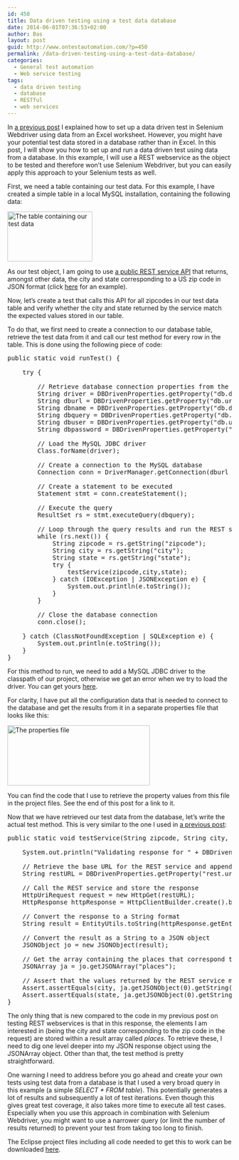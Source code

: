 ```yaml
---
id: 450
title: Data driven testing using a test data database
date: 2014-06-01T07:36:53+02:00
author: Bas
layout: post
guid: http://www.ontestautomation.com/?p=450
permalink: /data-driven-testing-using-a-test-data-database/
categories:
  - General test automation
  - Web service testing
tags:
  - data driven testing
  - database
  - RESTful
  - web services
---
```

In [a previous post](http://www.ontestautomation.com/data-driven-testing-in-selenium-webdriver-using-excel/ "Data driven testing in Selenium Webdriver using Excel") I explained how to set up a data driven test in Selenium Webdriver using data from an Excel worksheet. However, you might have your potential test data stored in a database rather than in Excel. In this post, I will show you how to set up and run a data driven test using data from a database. In this example, I will use a REST webservice as the object to be tested and therefore won&#8217;t use Selenium Webdriver, but you can easily apply this approach to your Selenium tests as well.

First, we need a table containing our test data. For this example, I have created a simple table in a local MySQL installation, containing the following data:

[<img src="http://www.ontestautomation.com/wp-content/uploads/2014/06/test_data_table.png" alt="The table containing our test data" width="191" height="112" class="aligncenter size-full wp-image-451" />](http://www.ontestautomation.com/wp-content/uploads/2014/06/test_data_table.png)

As our test object, I am going to use [a public REST service API](http://api.zippopotam.us/) that returns, amongst other data, the city and state corresponding to a US zip code in JSON format (click [here](http://api.zippopotam.us/us/47501) for an example).

Now, let&#8217;s create a test that calls this API for all zipcodes in our test data table and verify whether the city and state returned by the service match the expected values stored in our table.

To do that, we first need to create a connection to our database table, retrieve the test data from it and call our test method for every row in the table. This is done using the following piece of code:

<pre class="brush: java; gutter: false; first-line: 1; highlight: []; html-script: false">public static void runTest() {
		
	try {
			
		// Retrieve database connection properties from the properties file
		String driver = DBDrivenProperties.getProperty("db.driver");
		String dburl = DBDrivenProperties.getProperty("db.url");
		String dbname = DBDrivenProperties.getProperty("db.dbname");
		String dbquery = DBDrivenProperties.getProperty("db.query");
		String dbuser = DBDrivenProperties.getProperty("db.username");
		String dbpassword = DBDrivenProperties.getProperty("db.password");
			
		// Load the MySQL JDBC driver
		Class.forName(driver);
			
		// Create a connection to the MySQL database
		Connection conn = DriverManager.getConnection(dburl + dbname, dbuser, dbpassword);
			
		// Create a statement to be executed
		Statement stmt = conn.createStatement();
			
		// Execute the query
		ResultSet rs = stmt.executeQuery(dbquery);
			
		// Loop through the query results and run the REST service test for every row
		while (rs.next()) {
			String zipcode = rs.getString("zipcode");
			String city = rs.getString("city");
			String state = rs.getString("state");
			try {
				testService(zipcode,city,state);
			} catch (IOException | JSONException e) {
				System.out.println(e.toString());
			}
		}
			
		// Close the database connection
		conn.close();
			
	} catch (ClassNotFoundException | SQLException e) {
		System.out.println(e.toString());
	}		
}</pre>

For this method to run, we need to add a MySQL JDBC driver to the classpath of our project, otherwise we get an error when we try to load the driver. You can get yours [here](http://dev.mysql.com/downloads/connector/).

For clarity, I have put all the configuration data that is needed to connect to the database and get the results from it in a separate properties file that looks like this:

[<img src="http://www.ontestautomation.com/wp-content/uploads/2014/06/properties_file.png" alt="The properties file" width="320" height="135" class="aligncenter size-full wp-image-453" srcset="https://www.ontestautomation.com/wp-content/uploads/2014/06/properties_file.png 320w, https://www.ontestautomation.com/wp-content/uploads/2014/06/properties_file-300x126.png 300w" sizes="(max-width: 320px) 100vw, 320px" />](http://www.ontestautomation.com/wp-content/uploads/2014/06/properties_file.png)

You can find the code that I use to retrieve the property values from this file in the project files. See the end of this post for a link to it.

Now that we have retrieved our test data from the database, let&#8217;s write the actual test method. This is very similar to the one I used in [a previous post](http://www.ontestautomation.com/testing-restful-webservices/ "Testing RESTful webservices"):

<pre class="brush: java; gutter: false; first-line: 1; highlight: []; html-script: false">public static void testService(String zipcode, String city, String state) throws IOException, JSONException {
		
	System.out.println("Validating response for " + DBDrivenProperties.getProperty("rest.url") + zipcode + "...");
		
	// Retrieve the base URL for the REST service and append the zipcode parameter
	String restURL = DBDrivenProperties.getProperty("rest.url") + zipcode;
		
	// Call the REST service and store the response
	HttpUriRequest request = new HttpGet(restURL);
	HttpResponse httpResponse = HttpClientBuilder.create().build().execute(request);

	// Convert the response to a String format
	String result = EntityUtils.toString(httpResponse.getEntity());

	// Convert the result as a String to a JSON object
	JSONObject jo = new JSONObject(result);
		
	// Get the array containing the places that correspond to the requested zipcode
	JSONArray ja = jo.getJSONArray("places");
		
	// Assert that the values returned by the REST service match the expected values in our database
	Assert.assertEquals(city, ja.getJSONObject(0).getString("place name"));
	Assert.assertEquals(state, ja.getJSONObject(0).getString("state"));	
}</pre>

The only thing that is new compared to the code in my previous post on testing REST webservices is that in this response, the elements I am interested in (being the city and state corresponding to the zip code in the request) are stored within a result array called _places_. To retrieve these, I need to dig one level deeper into my JSON response object using the JSONArray object. Other than that, the test method is pretty straightforward.

One warning I need to address before you go ahead and create your own tests using test data from a database is that I used a very broad query in this example (a simple _SELECT * FROM table_). This potentially generates a lot of results and subsequently a lot of test iterations. Even though this gives great test coverage, it also takes more time to execute all test cases. Especially when you use this approach in combination with Selenium Webdriver, you might want to use a narrower query (or limit the number of results returned) to prevent your test from taking too long to finish.

The Eclipse project files including all code needed to get this to work can be downloaded [here](http://www.ontestautomation.com/files/dataDrivenDB.zip).